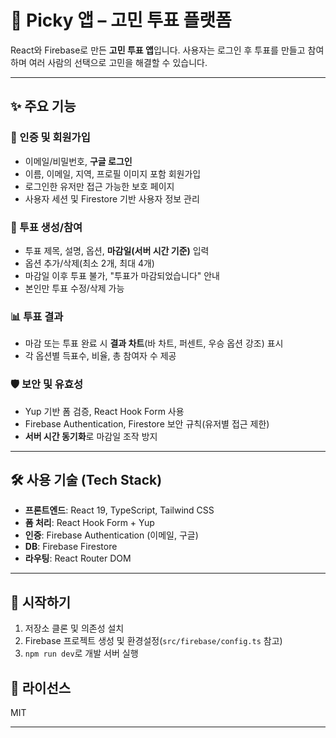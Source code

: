 # 🐣 Picky 앱 – 고민 투표 플랫폼

React와 Firebase로 만든 **고민 투표 앱**입니다. 사용자는 로그인 후 투표를 만들고 참여하며 여러 사람의 선택으로 고민을 해결할 수 있습니다.

---

## ✨ 주요 기능

### 🔐 인증 및 회원가입
- 이메일/비밀번호, **구글 로그인**
- 이름, 이메일, 지역, 프로필 이미지 포함 회원가입
- 로그인한 유저만 접근 가능한 보호 페이지
- 사용자 세션 및 Firestore 기반 사용자 정보 관리

### 📝 투표 생성/참여
- 투표 제목, 설명, 옵션, **마감일(서버 시간 기준)** 입력
- 옵션 추가/삭제(최소 2개, 최대 4개)
- 마감일 이후 투표 불가, "투표가 마감되었습니다" 안내
- 본인만 투표 수정/삭제 가능

### 📊 투표 결과
- 마감 또는 투표 완료 시 **결과 차트**(바 차트, 퍼센트, 우승 옵션 강조) 표시
- 각 옵션별 득표수, 비율, 총 참여자 수 제공

### 🛡️ 보안 및 유효성
- Yup 기반 폼 검증, React Hook Form 사용
- Firebase Authentication, Firestore 보안 규칙(유저별 접근 제한)
- **서버 시간 동기화**로 마감일 조작 방지

---

## 🛠️ 사용 기술 (Tech Stack)
- **프론트엔드**: React 19, TypeScript, Tailwind CSS
- **폼 처리**: React Hook Form + Yup
- **인증**: Firebase Authentication (이메일, 구글)
- **DB**: Firebase Firestore
- **라우팅**: React Router DOM

---

## 🚀 시작하기
1. 저장소 클론 및 의존성 설치
2. Firebase 프로젝트 생성 및 환경설정(`src/firebase/config.ts` 참고)
3. `npm run dev`로 개발 서버 실행

## 📄 라이선스
MIT

---
